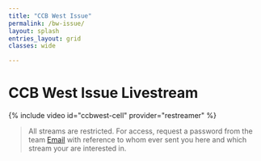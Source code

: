 ```yaml
---
title: "CCB West Issue"
permalink: /bw-issue/
layout: splash
entries_layout: grid
classes: wide

---
```


# CCB West Issue Livestream

{% include video id="ccbwest-cell" provider="restreamer" %}

> All streams are restricted. For access, request a password from the team [Email](mailto:james@site-walk.org) with reference to whom ever sent you here and which stream your are interested in.